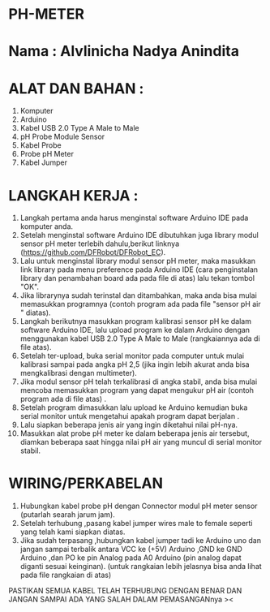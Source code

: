 # PH-METER
# Nama : Alvlinicha Nadya Anindita
# ALAT DAN BAHAN :
1.	Komputer
2.	Arduino 
3.	Kabel USB 2.0 Type A Male to Male 
4.	pH Probe Module Sensor
5.	Kabel Probe
6.	Probe pH Meter
7.	Kabel Jumper

# LANGKAH KERJA :
1. Langkah pertama anda harus menginstal software Arduino IDE pada komputer anda. 
2. Setelah menginstal software Arduino IDE dibutuhkan juga library modul sensor pH meter terlebih dahulu,berikut linknya  (https://github.com/DFRobot/DFRobot_EC).
3. Lalu untuk menginstal library modul sensor pH meter, maka masukkan link library pada menu preference pada  Arduino IDE (cara penginstalan library dan penambahan board ada pada file di atas) lalu tekan tombol "OK".
4. Jika librarynya sudah terinstal dan ditambahkan, maka anda bisa mulai memasukkan programnya (contoh program ada pada file "sensor pH air " diatas). 
5. Langkah berikutnya masukkan program kalibrasi sensor pH ke dalam software Arduino IDE, lalu upload program ke dalam Arduino dengan menggunakan kabel USB 2.0 Type A Male to Male (rangkaiannya ada di file atas).
6. Setelah ter-upload, buka serial monitor pada computer untuk mulai kalibrasi sampai pada angka pH 2,5 (jika ingin lebih akurat anda bisa mengkalibrasi dengan multimeter).
7. Jika modul sensor pH telah terkalibrasi di angka stabil, anda bisa mulai mencoba memasukkan program yang dapat mengukur pH air (contoh program ada di file atas)  . 
8. Setelah program dimasukkan lalu upload ke Arduino kemudian buka serial monitor untuk mengetahui apakah program dapat berjalan . 
9. Lalu siapkan beberapa jenis air yang ingin diketahui nilai pH-nya.
10. Masukkan alat probe pH meter ke dalam beberapa jenis air tersebut, diamkan beberapa saat hingga nilai pH air yang muncul di serial monitor stabil.
    
# WIRING/PERKABELAN
1. Hubungkan kabel probe pH dengan Connector modul pH meter sensor (putarlah searah jarum jam).
2. Setelah terhubung ,pasang kabel jumper wires male to female seperti yang telah kami siapkan diatas.
3. Jika sudah terpasang ,hubungkan kabel jumper tadi ke Arduino uno dan jangan sampai terbalik antara VCC ke (+5V) Arduino ,GND ke GND Arduino ,dan PO ke  pin Analog pada A0 Arduino (pin analog dapat diganti sesuai keinginan). (untuk rangkaian lebih jelasnya bisa anda lihat pada file rangkaian di atas)

PASTIKAN SEMUA KABEL TELAH TERHUBUNG DENGAN BENAR DAN JANGAN SAMPAI ADA YANG SALAH DALAM PEMASANGANnya ><
